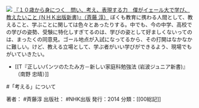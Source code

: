 
[![](https://images-fe.ssl-images-amazon.com/images/I/41byl1RabiL._SL160_.jpg)](http://www.amazon.co.jp/exec/obidos/ASIN/B00NKHCMGK/choiyaki81-22/ref=nosim)
[『１０歳から身につく　問い、考え、表現する力　僕がイェール大で学び、教えたいこと (ＮＨＫ出版新書)』（斉藤 淳）](http://www.amazon.co.jp/exec/obidos/ASIN/B00NKHCMGK/choiyaki81-22/ref=nosim)
ぼくも教育に携わる人間として、教えること、学ぶことに関しては色々とあったりする。中でも、今の中学、高校での学びの姿勢、受験に特化しすぎてるのは、学びの姿として好ましくないってのは、まったくの同意見。ゴール地点が入試になってるから、その打開はなかなかに難しい。けど、教える立場として、学ぶ者がいい学びができるよう、現場でもがいていきたい。

- [[T『正しいパンツのたたみ方－新しい家庭科勉強法 (岩波ジュニア新書)』（南野 忠晴）]]

#「考える」について 

著者： #斉藤淳
出版社： #NHK出版
発行：2014
分類：[[00総記]]